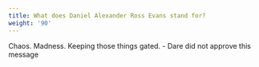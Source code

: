 ```yaml
---
title: What does Daniel Alexander Ross Evans stand for?
weight: '90'
---
```

Chaos. Madness. Keeping those things gated. - Dare did not approve this message

